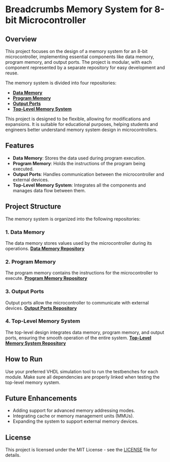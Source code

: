 # Breadcrumbs Memory System for 8-bit Microcontroller

## Overview
This project focuses on the design of a memory system for an 8-bit microcontroller, implementing essential components like data memory, program memory, and output ports. The project is modular, with each component represented by a separate repository for easy development and reuse.

The memory system is divided into four repositories:

- **[Data Memory](https://github.com/Meziani-EL-huocine/data_memory)**
- **[Program Memory](https://github.com/Meziani-EL-huocine/program_memory)**
- **[Output Ports](https://github.com/Meziani-EL-huocine/output_ports)**
- **[Top-Level Memory System](https://github.com/Meziani-EL-huocine/top_level_memory)**

This project is designed to be flexible, allowing for modifications and expansions. It is suitable for educational purposes, helping students and engineers better understand memory system design in microcontrollers.

## Features
- **Data Memory**: Stores the data used during program execution.
- **Program Memory**: Holds the instructions of the program being executed.
- **Output Ports**: Handles communication between the microcontroller and external devices.
- **Top-Level Memory System**: Integrates all the components and manages data flow between them.

## Project Structure
The memory system is organized into the following repositories:

### 1. Data Memory
The data memory stores values used by the microcontroller during its operations.
**[Data Memory Repository](https://github.com/Meziani-EL-huocine/data_memory)**

### 2. Program Memory
The program memory contains the instructions for the microcontroller to execute.
**[Program Memory Repository](https://github.com/Meziani-EL-huocine/program_memory)**

### 3. Output Ports
Output ports allow the microcontroller to communicate with external devices.
**[Output Ports Repository](https://github.com/Meziani-EL-huocine/output_ports)**

### 4. Top-Level Memory System
The top-level design integrates data memory, program memory, and output ports, ensuring the smooth operation of the entire system.
**[Top-Level Memory System Repository](https://github.com/Meziani-EL-huocine/top_level_memory)**

 ## How to Run

Use your preferred VHDL simulation tool to run the testbenches for each module. Make sure all dependencies are properly linked when testing the top-level memory system.

## Future Enhancements

- Adding support for advanced memory addressing modes.
- Integrating cache or memory management units (MMUs).
- Expanding the system to support external memory devices.

## License

This project is licensed under the MIT License - see the [LICENSE](LICENSE) file for details.

